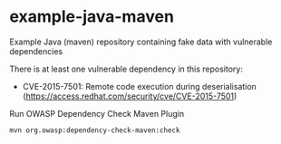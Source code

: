 # example-java-maven
Example Java (maven) repository containing fake data with vulnerable dependencies

There is at least one vulnerable dependency in this repository:

* CVE-2015-7501: Remote code execution during deserialisation (https://access.redhat.com/security/cve/CVE-2015-7501)

Run OWASP Dependency Check Maven Plugin

    mvn org.owasp:dependency-check-maven:check
